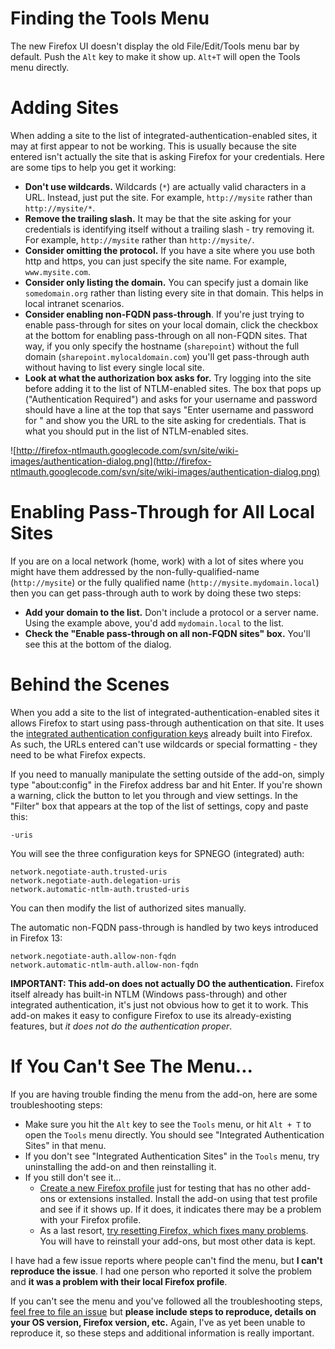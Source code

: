 # Finding the Tools Menu #
The new Firefox UI doesn't display the old File/Edit/Tools menu bar by default. Push the `Alt` key to make it show up. `Alt+T` will open the Tools menu directly.

# Adding Sites #

When adding a site to the list of integrated-authentication-enabled sites, it may at first appear to not be working. This is usually because the site entered isn't actually the site that is asking Firefox for your credentials. Here are some tips to help you get it working:

  * **Don't use wildcards.** Wildcards (`*`) are actually valid characters in a URL. Instead, just put the site. For example, `http://mysite` rather than `http://mysite/*`.
  * **Remove the trailing slash.** It may be that the site asking for your credentials is identifying itself without a trailing slash - try removing it. For example, `http://mysite` rather than `http://mysite/`.
  * **Consider omitting the protocol.** If you have a site where you use both http and https, you can just specify the site name. For example, `www.mysite.com`.
  * **Consider only listing the domain.** You can specify just a domain like `somedomain.org` rather than listing every site in that domain. This helps in local intranet scenarios.
  * **Consider enabling non-FQDN pass-through**. If you're just trying to enable pass-through for sites on your local domain, click the checkbox at the bottom for enabling pass-through on all non-FQDN sites. That way, if you only specify the hostname (`sharepoint`) without the full domain (`sharepoint.mylocaldomain.com`) you'll get pass-through auth without having to list every single local site.
  * **Look at what the authorization box asks for.** Try logging into the site before adding it to the list of NTLM-enabled sites. The box that pops up ("Authentication Required") and asks for your username and password should have a line at the top that says "Enter username and password for <site URL>" and show you the URL to the site asking for credentials. That is what you should put in the list of NTLM-enabled sites.

![http://firefox-ntlmauth.googlecode.com/svn/site/wiki-images/authentication-dialog.png](http://firefox-ntlmauth.googlecode.com/svn/site/wiki-images/authentication-dialog.png)

# Enabling Pass-Through for All Local Sites #
If you are on a local network (home, work) with a lot of sites where you might have them addressed by the non-fully-qualified-name (`http://mysite`) or the fully qualified name (`http://mysite.mydomain.local`) then you can get pass-through auth to work by doing these two steps:
  * **Add your domain to the list.** Don't include a protocol or a server name. Using the example above, you'd add `mydomain.local` to the list.
  * **Check the "Enable pass-through on all non-FQDN sites" box.** You'll see this at the bottom of the dialog.

# Behind the Scenes #

When you add a site to the list of integrated-authentication-enabled sites it allows Firefox to start using pass-through authentication on that site. It uses the [integrated authentication configuration keys](https://developer.mozilla.org/en/Integrated_Authentication) already built into Firefox. As such, the URLs entered can't use wildcards or special formatting - they need to be what Firefox expects.

If you need to manually manipulate the setting outside of the add-on, simply type "about:config" in the Firefox address bar and hit Enter. If you're shown a warning, click the button to let you through and view settings. In the "Filter" box that appears at the top of the list of settings, copy and paste this:

`-uris`

You will see the three configuration keys for SPNEGO (integrated) auth:
```
network.negotiate-auth.trusted-uris
network.negotiate-auth.delegation-uris
network.automatic-ntlm-auth.trusted-uris
```

You can then modify the list of authorized sites manually.

The automatic non-FQDN pass-through is handled by two keys introduced in Firefox 13:
```
network.negotiate-auth.allow-non-fqdn
network.automatic-ntlm-auth.allow-non-fqdn
```

**IMPORTANT: This add-on does not actually DO the authentication.** Firefox itself already has built-in NTLM (Windows pass-through) and other integrated authentication, it's just not obvious how to get it to work. This add-on makes it easy to configure Firefox to use its already-existing features, but _it does not do the authentication proper_.

# If You Can't See The Menu... #

If you are having trouble finding the menu from the add-on, here are some troubleshooting steps:

  * Make sure you hit the `Alt` key to see the `Tools` menu, or hit `Alt + T` to open the `Tools` menu directly. You should see "Integrated Authentication Sites" in that menu.
  * If you don't see "Integrated Authentication Sites" in the `Tools` menu, try uninstalling the add-on and then reinstalling it.
  * If you still don't see it...
    * [Create a new Firefox profile](https://support.mozilla.org/en-US/kb/profile-manager-create-and-remove-firefox-profiles) just for testing that has no other add-ons or extensions installed. Install the add-on using that test profile and see if it shows up. If it does, it indicates there may be a problem with your Firefox profile.
    * As a last resort, [try resetting Firefox, which fixes many problems](https://support.mozilla.org/en-US/kb/reset-firefox-fix-most-problems). You will have to reinstall your add-ons, but most other data is kept.

I have had a few issue reports where people can't find the menu, but **I can't reproduce the issue**. I had one person who reported it solve the problem and **it was a problem with their local Firefox profile**.

If you can't see the menu and you've followed all the troubleshooting steps, [feel free to file an issue](https://code.google.com/p/firefox-ntlmauth/issues/list) but **please include steps to reproduce, details on your OS version, Firefox version, etc.** Again, I've as yet been unable to reproduce it, so these steps and additional information is really important.